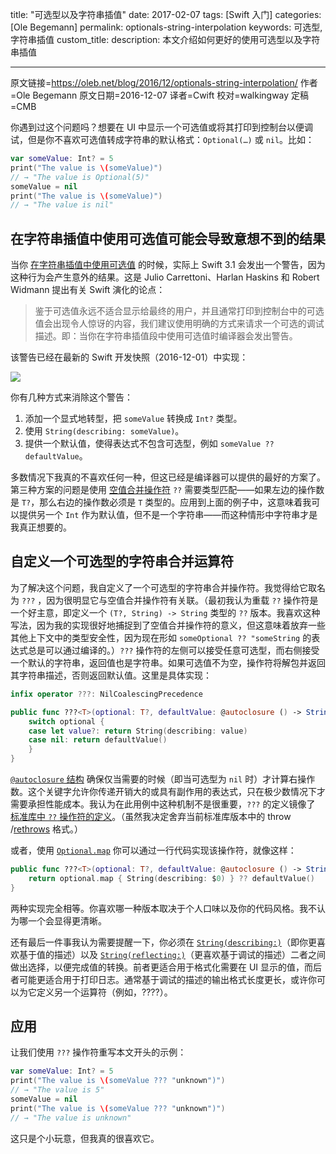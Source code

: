 title: "可选型以及字符串插值"
date: 2017-02-07
tags: [Swift 入门]
categories: [Ole Begemann]
permalink: optionals-string-interpolation
keywords: 可选型,字符串插值
custom_title: 
description: 本文介绍如何更好的使用可选型以及字符串插值

---
原文链接=https://oleb.net/blog/2016/12/optionals-string-interpolation/
作者=Ole Begemann
原文日期=2016-12-07
译者=Cwift
校对=walkingway
定稿=CMB

<!--此处开始正文-->

你遇到过这个问题吗？想要在 UI 中显示一个可选值或将其打印到控制台以便调试，但是你不喜欢可选值转成字符串的默认格式：`Optional(…)` 或 `nil`。比如：

```swift
var someValue: Int? = 5
print("The value is \(someValue)")
// → "The value is Optional(5)"
someValue = nil
print("The value is \(someValue)")
// → "The value is nil"
```

<!--more-->

## 在字符串插值中使用可选值可能会导致意想不到的结果

当你 [在字符串插值中使用可选值](https://github.com/apple/swift/pull/5110) 的时候，实际上 Swift 3.1 会发出一个警告，因为这种行为会产生意外的结果。这是 Julio Carrettoni、Harlan Haskins 和 Robert Widmann 提出有关 Swift 演化的论点：

> 鉴于可选值永远不适合显示给最终的用户，并且通常打印到控制台中的可选值会出现令人惊讶的内容，我们建议使用明确的方式来请求一个可选的调试描述。即：当你在字符串插值段中使用可选值时编译器会发出警告。

该警告已经在最新的 Swift 开发快照（2016-12-01）中实现：

![](https://oleb.net/media/xcode-warning-string-interpolation-optional-as-any.png)

你有几种方式来消除这个警告：

1. 添加一个显式地转型，把 `someValue` 转换成 `Int?` 类型。
2. 使用 `String(describing: someValue)`。
3. 提供一个默认值，使得表达式不包含可选型，例如 `someValue ?? defaultValue`。

多数情况下我真的不喜欢任何一种，但这已经是编译器可以提供的最好的方案了。第三种方案的问题是使用 [空值合并操作符](https://developer.apple.com/library/content/documentation/Swift/Conceptual/Swift_Programming_Language/BasicOperators.html#//apple_ref/doc/uid/TP40014097-CH6-ID72) `??` 需要类型匹配——如果左边的操作数是 `T?`，那么右边的操作数必须是 `T` 类型的。应用到上面的例子中，这意味着我可以提供另一个 `Int` 作为默认值，但不是一个字符串——而这种情形中字符串才是我真正想要的。

## 自定义一个可选型的字符串合并运算符

为了解决这个问题，我自定义了一个可选型的字符串合并操作符。我觉得给它取名为 `???` ，因为很明显它与空值合并操作符有关联。（最初我认为重载 `??` 操作符是一个好主意，即定义一个 `(T?, String) -> String` 类型的 `??` 版本。我喜欢这种写法，因为我的实现很好地捕捉到了空值合并操作符的意义，但这意味着放弃一些其他上下文中的类型安全性，因为现在形如 `someOptional ?? "someString` 的表达式总是可以通过编译的。）`???` 操作符的左侧可以接受任意可选型，而右侧接受一个默认的字符串，返回值也是字符串。如果可选值不为空，操作符将解包并返回其字符串描述，否则返回默认值。这里是具体实现：

```swift
infix operator ???: NilCoalescingPrecedence

public func ???<T>(optional: T?, defaultValue: @autoclosure () -> String) -> String {
    switch optional {
    case let value?: return String(describing: value)
    case nil: return defaultValue()
    }
}
```

[`@autoclosure` 结构](https://developer.apple.com/library/content/documentation/Swift/Conceptual/Swift_Programming_Language/Closures.html#//apple_ref/doc/uid/TP40014097-CH11-ID543) 确保仅当需要的时候（即当可选型为 `nil` 时）才计算右操作数。这个关键字允许你传递开销大的或具有副作用的表达式，只在极少数情况下才需要承担性能成本。我认为在此用例中这种机制不是很重要，`???` 的定义镜像了 [标准库中 `??` 操作符的定义](http://swiftdoc.org/v3.0/operator/qmqm/#func-qmqm-t_-t-defaultvalue_-autoclosure-throws-t)。（虽然我决定舍弃当前标准库版本中的 throw /[rethrows](http://robnapier.net/re-throws) 格式。）

或者，使用 [`Optional.map`]() 你可以通过一行代码实现该操作符，就像这样：

```swift
public func ???<T>(optional: T?, defaultValue: @autoclosure () -> String) -> String {
    return optional.map { String(describing: $0) } ?? defaultValue()
}
```

两种实现完全相等。你喜欢哪一种版本取决于个人口味以及你的代码风格。我不认为哪一个会显得更清晰。

还有最后一件事我认为需要提醒一下，你必须在 [`String(describing:)`](https://developer.apple.com/reference/swift/string/2427941-init)（即你更喜欢基于值的描述）以及 [`String(reflecting:)`](https://developer.apple.com/reference/swift/string/1541282-init)（更喜欢基于调试的描述）二者之间做出选择，以便完成值的转换。前者更适合用于格式化需要在 UI 显示的值，而后者可能更适合用于打印日志。通常基于调试的描述的输出格式长度更长，或许你可以为它定义另一个运算符（例如，????）。

## 应用

让我们使用 `???` 操作符重写本文开头的示例：

```swift
var someValue: Int? = 5
print("The value is \(someValue ??? "unknown")")
// → "The value is 5"
someValue = nil
print("The value is \(someValue ??? "unknown")")
// → "The value is unknown"
```

这只是个小玩意，但我真的很喜欢它。